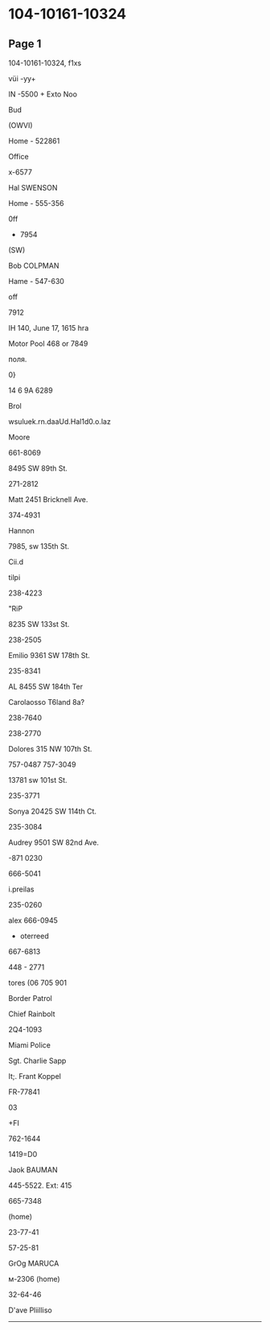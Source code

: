 # 104-10161-10324

## Page 1

104-10161-10324, f1xs

vüi -yy+

IN -5500 + Exto Noo

Bud

(OWVI)

Home - 522861

Office

x-6577

Hal SWENSON

Home - 555-356

0ff

- 7954

(SW)

Bob COLPMAN

Hame - 547-630

off

7912

IH 140, June 17, 1615 hra

Motor Pool 468 or 7849

поля.

0}

14 6 9A 6289

Brol

wsuluek.rn.daaUd.Hal1d0.o.laz

Moore

661-8069

8495 SW 89th St.

271-2812

Matt 2451 Bricknell Ave.

374-4931

Hannon

7985, sw 135th St.

Cii.d

tilpi

238-4223

"RiP

8235 SW 133st St.

238-2505

Emilio 9361 SW 178th St.

235-8341

AL 8455 SW 184th Ter

Carolaosso T6land 8a?

238-7640

238-2770

Dolores 315 NW 107th St.

757-0487 757-3049

13781 sw 101st St.

235-3771

Sonya 20425 SW 114th Ct.

235-3084

Audrey 9501 SW 82nd Ave.

-871 0230

666-5041

i.preilas

235-0260

alex 666-0945

- oterreed

667-6813

448 - 2771

tores (06 705 901

Border Patrol

Chief Rainbolt

2Q4-1093

Miami Police

Sgt. Charlie Sapp

It;. Frant Koppel

FR-77841

03

+FI

762-1644

1419=D0

Jaok BAUMAN

445-5522. Ext: 415

665-7348

(home)

23-77-41

57-25-81

GrOg MARUCA

м-2306 (home)

32-64-46

D'ave Pliilliso

---

